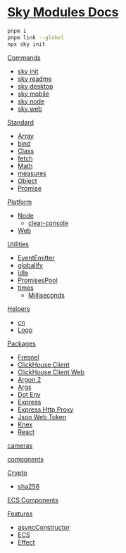 <!--- This README was auto-generated using "pnpm exec sky readme" --> 

# [Sky Modules Docs](README.md)

```sh
pnpm i
pnpm link --global
npx sky init

```

[Commands](%5Fcommands%2FREADME.md)   
* [sky init](%5Fcommands%2F%5Fdocs%2Fsky-init%2FREADME.md)
* [sky readme](%5Fcommands%2F%5Fdocs%2Fsky-readme%2FREADME.md)
* [sky desktop](%5Fcommands%2F%5Fdocs%2Fsky-desktop%2FREADME.md)
* [sky mobile](%5Fcommands%2F%5Fdocs%2Fsky-mobile%2FREADME.md)
* [sky node](%5Fcommands%2F%5Fdocs%2Fsky-node%2FREADME.md)
* [sky web](%5Fcommands%2F%5Fdocs%2Fsky-web%2FREADME.md)
  
[Standard](standard%2FREADME.md)   
* [Array](standard%2FArray%2FREADME.md)
* [bind](standard%2Fbind%2FREADME.md)
* [Class](standard%2FClass%2FREADME.md)
* [fetch](standard%2Ffetch%2FREADME.md)
* [Math](standard%2FMath%2FREADME.md)
* [measures](standard%2Fmeasures%2FREADME.md)
* [Object](standard%2FObject%2FREADME.md)
* [Promise](standard%2FPromise%2FREADME.md)
  
[Platform](platform%2FREADME.md)   
* [Node](platform%2Fnode%2FREADME.md)  
   * [clear-console](platform%2Fnode%2Fclear-console%2FREADME.md)
* [Web](platform%2Fweb%2FREADME.md)
  
[Utilities](utilities%2FREADME.md)   
* [EventEmitter](utilities%2FEventEmitter%2FREADME.md)
* [globalify](utilities%2Fglobalify%2FREADME.md)
* [idle](utilities%2Fidle%2FREADME.md)
* [PromisesPool](utilities%2FPromisesPool%2FREADME.md)
* [times](utilities%2Ftimes%2FREADME.md)  
   * [Milliseconds](utilities%2Ftimes%2Fmilliseconds%2FREADME.md)
  
[Helpers](helpers%2FREADME.md)   
* [cn](helpers%2FclassNames%2FREADME.md)
* [Loop](helpers%2FLoop%2FREADME.md)
  
[Packages](pkgs%2FREADME.md)   
* [Fresnel](pkgs%2F%40artsy%2Ffresnel%2FREADME.md)
* [ClickHouse Client](pkgs%2F%40clickhouse%2Fclient%2FREADME.md)
* [ClickHouse Client Web](pkgs%2F%40clickhouse%2Fclient-web%2FREADME.md)
* [Argon 2](pkgs%2Fargon2%2FREADME.md)
* [Args](pkgs%2Fargs%2FREADME.md)
* [Dot Env](pkgs%2Fdotenv%2FREADME.md)
* [Express](pkgs%2Fexpress%2FREADME.md)
* [Express Http Proxy](pkgs%2Fexpress-http-proxy%2FREADME.md)
* [Json Web Token](pkgs%2Fjsonwebtoken%2FREADME.md)
* [Knex](pkgs%2Fknex%2FREADME.md)
* [React](pkgs%2Freact%2FREADME.md)
  
[cameras](cameras%2FREADME.md)   
  
[components](components%2FREADME.md)   
  
[Crypto](crypto%2FREADME.md)   
* [sha256](crypto%2Fsha256%2FREADME.md)
  
[ECS Components](ecs%2FREADME.md)   
  
[Features](features%2FREADME.md)   
* [asyncConstructor](features%2FasyncConstructor%2FREADME.md)
* [ECS](features%2Fecs%2FREADME.md)
* [Effect](features%2Feffect%2FREADME.md)
  